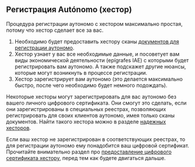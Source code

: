 ## Регистрация Autónomo (хестор)

Процедура регистрации аутономо с хестором максимально простая, потому что хестор сделает все за вас.

1. Необходимо будет предоставить хестору
   сканы [документов для регистрации аутономо](#необходимые-документы-для-регистрации-autónomo).
2. Хестор узнает у вас все необходимые данные, и посоветует вам виды экономической деятельности (epígrafes IAE) с
   которыми будет регистрировать вам аутономо. А также подскажет другие нюансы, которые могут возникнуть в процессе
   регистрации.
3. Хестор зарегистрирует вам аутономо (это делается максимально быстро, после чего необходимо будет немного
   подождать).

Некоторые хесторы могут зарегистрировать для вас аутономо без вашего личного цифрового сертификата. Они смогут это
сделать, если они зарегистрированы в специальных реестрах, позволяющих регистрировать для своих клиентов
аутономо, имея только сканы документов. Найти такого хестора можно в разделе [надежных хесторов](#надежные-хесторы).

Если ваш хестор не зарегистрирован в соответствующих реестрах, то для регистрации аутономо ему понадобится ваш цифровой
сертификат. Прочитайте внимательно раздел
про [предоставление цифрового сертификата хестору](#предоставление-цифрового-сертификата-хестору), перед тем как будете
двигаться дальше.
